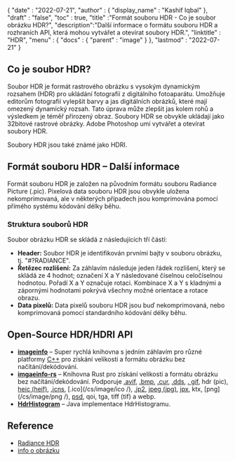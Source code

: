{
  "date" : "2022-07-21",
  "author" : {
    "display_name" : "Kashif Iqbal"
},
  "draft" : "false",
  "toc" : true,
  "title" :"Formát souboru HDR - Co je soubor obrázku HDR?",
  "description":"Další informace o formátu souboru HDR a rozhraních API, která mohou vytvářet a otevírat soubory HDR.",
  "linktitle" : "HDR",
  "menu" : {
    "docs" : {
      "parent" : "image"
}
},
  "lastmod" : "2022-07-21"
}

## Co je soubor HDR?

Soubor HDR je formát rastrového obrázku s vysokým dynamickým rozsahem (HDR) pro ukládání fotografií z digitálního fotoaparátu. Umožňuje editorům fotografií vylepšit barvy a jas digitálních obrázků, které mají omezený dynamický rozsah. Tato úprava může zlepšit jas kolem rohů a výsledkem je téměř přirozený obraz. Soubory HDR se obvykle ukládají jako 32bitové rastrové obrázky. Adobe Photoshop umí vytvářet a otevírat soubory HDR.

Soubory HDR jsou také známé jako HDRI.

## Formát souboru HDR – Další informace

Formát souboru HDR je založen na původním formátu souboru Radiance Picture (.pic). Pixelová data souboru HDR jsou obvykle uložena nekomprimovaná, ale v některých případech jsou komprimována pomocí přímého systému kódování délky běhu.

### Struktura souborů HDR

Soubor obrázku HDR se skládá z následujících tří částí:

* **Header:** Soubor HDR je identifikován prvními bajty v souboru obrázku, tj. "#?RADIANCE".
* **Řetězec rozlišení:** Za záhlavím následuje jeden řádek rozlišení, který se skládá ze 4 hodnot; označení X a Y následované číselnou celočíselnou hodnotou. Pořadí X a Y označuje rotaci. Kombinace X a Y s kladnými a zápornými hodnotami pokrývá všechny možné orientace a rotace obrazu.
* **Data pixelů:** Data pixelů souboru HDR jsou buď nekomprimovaná, nebo komprimovaná pomocí standardního kódování délky běhu.

## Open-Source HDR/HDRI API

* **[imageinfo](https://github.com/xiaozhuai/imageinfo)** – Super rychlá knihovna s jedním záhlavím pro různé platformy [C++](/cs/programming/cpp/) pro získání velikosti a formátu obrázku bez načítání/dekódování.
* **[imgaeinfo-rs](https://github.com/xiaozhuai/imageinfo-rs)** – Knihovna Rust pro získání velikosti a formátu obrázku bez načítání/dekódování. Podporuje [.avif](/cs/image/avif/), [.bmp](/cs/image/bmp/), [.cur](/cs/image/cur/), [.dds](/cs/image/dds/), [. gif](/cs/image/gif/), hdr (pic), [heic (heif)](/cs/image/heic/), [.icns](/cs/image/icns/), [.ico](/cs/image/ico /), [.jp2](/cs/image/jp2/), [jpeg (jpg)](/cs/image/jpeg/), [jpx](/cs/image/jpx/), ktx, [png](/cs/image/png /), [psd](/cs/image/psd/), qoi, tga, tiff (tif) a webp.
* **[HdrHistogram](https://github.com/HdrHistogram/HdrHistogram)** – Java implementace HdrHistogramu.

## Reference

* [Radiance HDR](http://paulbourke.net/dataformats/pic/)
* [info o obrázku](https://github.com/xiaozhuai/imageinfo)


